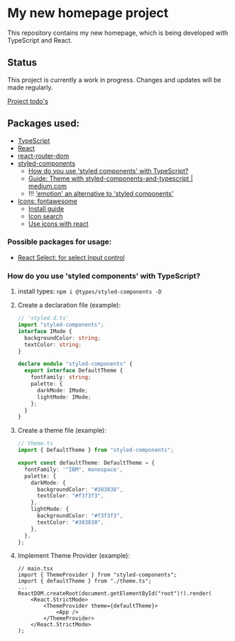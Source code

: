 # My new homepage project

This repository contains my new homepage, which is being developed with TypeScript and React.

## Status

This project is currently a work in progress. Changes and updates will be made regularly.

[Project todo's](todo.md)

## Packages used:

- [TypeScript](https://www.typescriptlang.org/)
- [React](https://reactjs.org/)
- [react-router-dom](https://reactrouter.com/)
- [styled-components](https://styled-components.com/)
  - [How do you use 'styled components' with TypeScript?](#how-do-you-use-styled-components-with-typescript)
  - [Guide: Theme with styled-components-and-typescript | medium.com](https://medium.com/rbi-tech/theme-with-styled-components-and-typescript-209244ec15a3)
  - !!! ['emotion' an alternative to 'styled components'](https://emotion.sh/docs/typescript)
- [Icons: fontawesome](https://fontawesome.com/)
  - [Install guide](https://docs.fontawesome.com/web/use-with/react/)
  - [Icon search](https://fontawesome.com/search)
  - [Use icons with react](https://docs.fontawesome.com/web/use-with/react/add-icons)

### Possible packages for usage:

- [React Select: for select Input control](https://react-select.com/home)

### How do you use 'styled components' with TypeScript?

1.  install types: `npm i @types/styled-components -D`
2.  Create a declaration file (example):

    ```ts
    // 'styled.d.ts'
    import "styled-components";
    interface IMode {
      backgroundColor: string;
      textColor: string;
    }

    declare module "styled-components" {
      export interface DefaultTheme {
        fontFamily: string;
        palette: {
          darkMode: IMode;
          lightMode: IMode;
        };
      }
    }
    ```

3.  Create a theme file (example):

    ```ts
    // theme.ts
    import { DefaultTheme } from "styled-components";

    export const defaultTheme: DefaultTheme = {
      fontFamily: '"IBM", monospace',
      palette: {
        darkMode: {
          backgroundColor: "#383838",
          textColor: "#f3f3f3",
        },
        lightMode: {
          backgroundColor: "#f3f3f3",
          textColor: "#383838",
        },
      },
    };
    ```

4.  Implement Theme Provider (example):

    ```tsx
    // main.tsx
    import { ThemeProvider } from "styled-components";
    import { defaultTheme } from "./theme.ts";
    ...
    ReactDOM.createRoot(document.getElementById("root")!).render(
        <React.StrictMode>
            <ThemeProvider theme={defaultTheme}>
                <App />
            </ThemeProvider>
        </React.StrictMode>
    );
    ```
